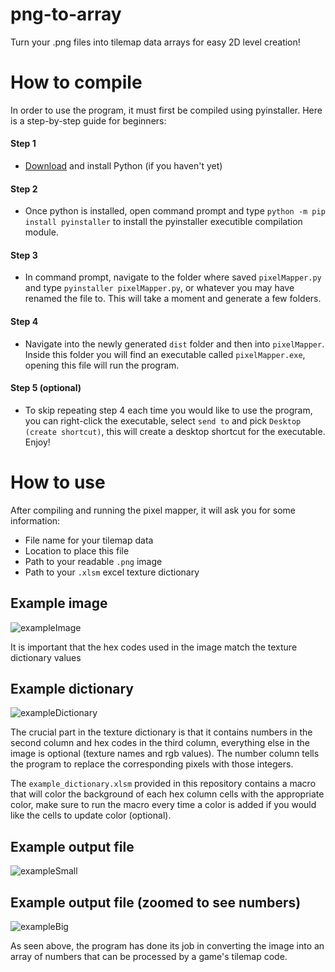 # png-to-array
Turn your .png files into tilemap data arrays for easy 2D level creation!

# How to compile
In order to use the program, it must first be compiled using pyinstaller. Here is a step-by-step guide for beginners:
#### Step 1
 - [Download](https://www.python.org/downloads/) and install Python (if you haven't yet)
#### Step 2
 - Once python is installed, open command prompt and type ```python -m pip install pyinstaller``` to install the pyinstaller executible compilation module.
#### Step 3
 - In command prompt, navigate to the folder where saved ```pixelMapper.py``` and type ```pyinstaller pixelMapper.py```, or whatever you may have renamed the file to. This will take a moment and generate a few folders.
#### Step 4
 - Navigate into the newly generated ```dist``` folder and then into ```pixelMapper```. Inside this folder you will find an executable called ```pixelMapper.exe```, opening this file will run the program.
#### Step 5 (optional)
 - To skip repeating step 4 each time you would like to use the program, you can right-click the executable, select ```send to``` and pick ```Desktop (create shortcut)```, this will create a desktop shortcut for the executable. Enjoy!

# How to use
After compiling and running the pixel mapper, it will ask you for some information:
- File name for your tilemap data
- Location to place this file
- Path to your readable ```.png``` image
- Path to your ```.xlsm``` excel texture dictionary

## Example image
![exampleImage](https://user-images.githubusercontent.com/5933654/58112556-736cdc80-7bfc-11e9-8af4-5f3211076717.png)

It is important that the hex codes used in the image match the texture dictionary values

## Example dictionary
![exampleDictionary](https://user-images.githubusercontent.com/5933654/58112555-736cdc80-7bfc-11e9-842d-909c40c64fd2.png)

The crucial part in the texture dictionary is that it contains numbers in the second column and hex codes in the third column, everything else in the image is optional (texture names and rgb values). The number column tells the program to replace the corresponding pixels with those integers. 

The ```example_dictionary.xlsm``` provided in this repository contains a macro that will color the background of each hex column cells with the appropriate color, make sure to run the macro every time a color is added if you would like the cells to update color (optional).

## Example output file
![exampleSmall](https://user-images.githubusercontent.com/5933654/58112557-736cdc80-7bfc-11e9-9225-4daacf5f23b6.png)

## Example output file (zoomed to see numbers)
![exampleBig](https://user-images.githubusercontent.com/5933654/59223404-827bf480-8bd4-11e9-90e2-79cace288c82.png)

As seen above, the program has done its job in converting the image into an array of numbers that can be processed by a game's tilemap code. 
